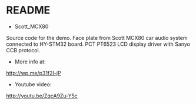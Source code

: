 # README #

* Scott_MCX80

Source code for the demo.
Face plate from Scott MCX80 car audio system connected to HY-STM32 board.
PCT PT6523 LCD display driver with Sanyo CCB protocol.

* More info at:

http://wp.me/p31f2I-jP

* Youtube video:

http://youtu.be/ZqcA9Zu-Y5c
